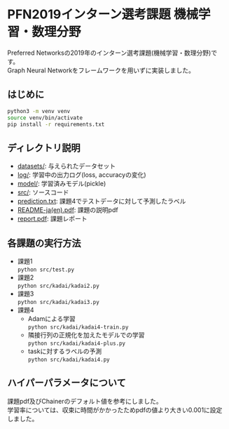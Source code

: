 # PFN2019インターン選考課題 機械学習・数理分野
Preferred Networksの2019年のインターン選考課題(機械学習・数理分野)です。  
Graph Neural Networkをフレームワークを用いずに実装しました。

## はじめに
```bash
python3 -m venv venv
source venv/bin/activate
pip install -r requirements.txt
```

## ディレクトリ説明
- [datasets/](/datasets): 与えられたデータセット
- [log/](/log): 学習中の出力ログ(loss, accuracyの変化)
- [model/](/model): 学習済みモデル(pickle)
- [src/](/src): ソースコード
- [prediction.txt](/prediction.txt): 課題4でテストデータに対して予測したラベル
- [README-ja(en).pdf](/README-ja.pdf): 課題の説明pdf
- [report.pdf](/report.pdf): 課題レポート

## 各課題の実行方法
- 課題1  
    `python src/test.py`
- 課題2  
    `python src/kadai/kadai2.py`
- 課題3  
    `python src/kadai/kadai3.py`
- 課題4  
    - Adamによる学習  
        `python src/kadai/kadai4-train.py`
    - 隣接行列の正規化を加えたモデルでの学習  
        `python src/kadai/kadai4-plus.py`
    - taskに対するラベルの予測  
        `python src/kadai/kadai4.py`

## ハイパーパラメータについて
課題pdf及びChainerのデフォルト値を参考にしました。  
学習率については、収束に時間がかかったためpdfの値より大きい0.001に設定しました。